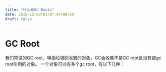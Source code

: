 ```yaml
---
title: "什么是GC Roots"
date: 2019-12-03T01:07:47+08:00
draft: false
---
```


# GC Root
我们常说的GC root，特指垃圾回收器的对象，GC会收集不是GC root且没有被gc root引用的对象。
一个对象可以有多个gc root，有以下几种：